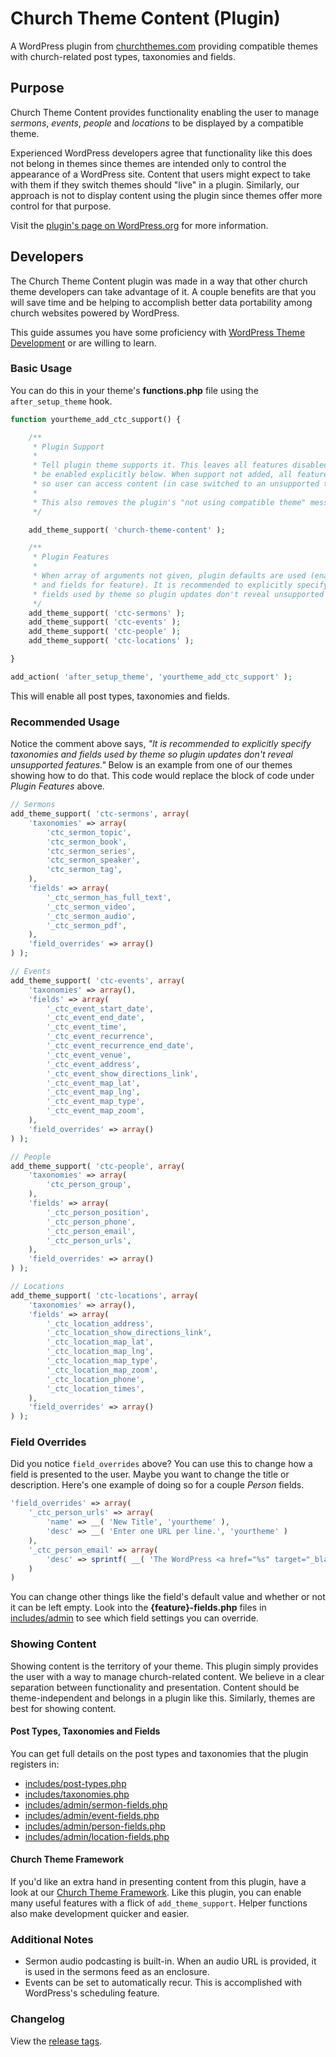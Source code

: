 Church Theme Content (Plugin)
=============================

A WordPress plugin from [churchthemes.com](http://churchthemes.com) providing compatible themes with church-related post types, taxonomies and fields.

Purpose
-------

Church Theme Content provides functionality enabling the user to manage *sermons*, *events*, *people* and *locations* to be displayed by a compatible theme.

Experienced WordPress developers agree that functionality like this does not belong in themes since themes are intended only to control the appearance of a WordPress site. Content that users might expect to take with them if they switch themes should "live" in a plugin. Similarly, our approach is not to display content using the plugin since themes offer more control for that purpose.

Visit the [plugin's page on WordPress.org](http://wordpress.org/plugins/church-theme-content) for more information.

Developers
----------

The Church Theme Content plugin was made in a way that other church theme developers can take advantage of it. A couple benefits are that you will save time and be helping to accomplish better data portability among church websites powered by WordPress.

This guide assumes you have some proficiency with [WordPress Theme Development](http://codex.wordpress.org/Theme_Development) or are willing to learn.

### Basic Usage

You can do this in your theme's **functions.php** file using the ``after_setup_theme`` hook.

```php
function yourtheme_add_ctc_support() {

	/**
	 * Plugin Support
	 *
	 * Tell plugin theme supports it. This leaves all features disabled so they can
	 * be enabled explicitly below. When support not added, all features are revealed
	 * so user can access content (in case switched to an unsupported theme).
	 *
	 * This also removes the plugin's "not using compatible theme" message.
	 */

	add_theme_support( 'church-theme-content' );

	/**
	 * Plugin Features
	 *
	 * When array of arguments not given, plugin defaults are used (enabling all taxonomies
	 * and fields for feature). It is recommended to explicitly specify taxonomies and
	 * fields used by theme so plugin updates don't reveal unsupported features.
	 */
	add_theme_support( 'ctc-sermons' );
	add_theme_support( 'ctc-events' );
	add_theme_support( 'ctc-people' );
	add_theme_support( 'ctc-locations' );

}

add_action( 'after_setup_theme', 'yourtheme_add_ctc_support' );
```

This will enable all post types, taxonomies and fields.

### Recommended Usage

Notice the comment above says, *"It is recommended to explicitly specify taxonomies and fields used by theme so plugin updates don't reveal unsupported features."* Below is an example from one of our themes showing how to do that. This code would replace the block of code under *Plugin Features* above.

```php
// Sermons
add_theme_support( 'ctc-sermons', array(
	'taxonomies' => array(
		'ctc_sermon_topic',
		'ctc_sermon_book',
		'ctc_sermon_series',
		'ctc_sermon_speaker',
		'ctc_sermon_tag',
	),
	'fields' => array(
		'_ctc_sermon_has_full_text',
		'_ctc_sermon_video',
		'_ctc_sermon_audio',
		'_ctc_sermon_pdf',
	),
	'field_overrides' => array()
) );

// Events
add_theme_support( 'ctc-events', array(
	'taxonomies' => array(),
	'fields' => array(
		'_ctc_event_start_date',
		'_ctc_event_end_date',
		'_ctc_event_time',
		'_ctc_event_recurrence',
		'_ctc_event_recurrence_end_date',
		'_ctc_event_venue',
		'_ctc_event_address',
		'_ctc_event_show_directions_link',
		'_ctc_event_map_lat',
		'_ctc_event_map_lng',
		'_ctc_event_map_type',
		'_ctc_event_map_zoom',
	),
	'field_overrides' => array()
) );

// People
add_theme_support( 'ctc-people', array(
	'taxonomies' => array(
		'ctc_person_group',
	),
	'fields' => array(
		'_ctc_person_position',
		'_ctc_person_phone',
		'_ctc_person_email',
		'_ctc_person_urls',
	),
	'field_overrides' => array()
) );

// Locations
add_theme_support( 'ctc-locations', array(
	'taxonomies' => array(),
	'fields' => array(
		'_ctc_location_address',
		'_ctc_location_show_directions_link',
		'_ctc_location_map_lat',
		'_ctc_location_map_lng',
		'_ctc_location_map_type',
		'_ctc_location_map_zoom',
		'_ctc_location_phone',
		'_ctc_location_times',
	),
	'field_overrides' => array()
) );
```

### Field Overrides

Did you notice ``field_overrides`` above? You can use this to change how a field is presented to the user. Maybe you want to change the title or description. Here's one example of doing so for a couple *Person* fields.

```php
'field_overrides' => array(
	'_ctc_person_urls' => array(
		'name' => __( 'New Title', 'yourtheme' ),
		'desc' => __( 'Enter one URL per line.', 'yourtheme' )
	),
	'_ctc_person_email' => array(
		'desc' => sprintf( __( 'The WordPress <a href="%s" target="_blank">antispambot</a> function is used to help deter automated email harvesting.', 'yourtheme' ), 'http://codex.wordpress.org/Function_Reference/antispambot' )
	)
)
```

You can change other things like the field's default value and whether or not it can be left empty. Look into the **{feature}-fields.php** files in [includes/admin](https://github.com/churchthemes/church-theme-content/tree/master/includes/admin) to see which field settings you can override.

### Showing Content

Showing content is the territory of your theme. This plugin simply provides the user with a way to manage church-related content. We believe in a clear separation between functionality and presentation. Content should be theme-independent and belongs in a plugin like this. Similarly, themes are best for showing content.

#### Post Types, Taxonomies and Fields

You can get full details on the post types and taxonomies that the plugin registers in:

* [includes/post-types.php](https://github.com/churchthemes/church-theme-content/blob/master/includes/post-types.php)
* [includes/taxonomies.php](https://github.com/churchthemes/church-theme-content/blob/master/includes/taxonomies.php)
* [includes/admin/sermon-fields.php](https://github.com/churchthemes/church-theme-content/blob/master/includes/admin/sermon-fields.php)
* [includes/admin/event-fields.php](https://github.com/churchthemes/church-theme-content/blob/master/includes/admin/event-fields.php)
* [includes/admin/person-fields.php](https://github.com/churchthemes/church-theme-content/blob/master/includes/admin/person-fields.php)
* [includes/admin/location-fields.php](https://github.com/churchthemes/church-theme-content/blob/master/includes/admin/location-fields.php)

#### Church Theme Framework

If you'd like an extra hand in presenting content from this plugin, have a look at our [Church Theme Framework](https://github.com/churchthemes/church-theme-framework). Like this plugin, you can enable many useful features with a flick of ``add_theme_support``. Helper functions also make development quicker and easier.

### Additional Notes

* Sermon audio podcasting is built-in. When an audio URL is provided, it is used in the sermons feed as an enclosure.
* Events can be set to automatically recur. This is accomplished with WordPress's scheduling feature.

### Changelog

View the [release tags](https://github.com/churchthemes/church-theme-content/tags).